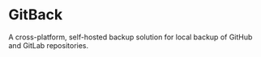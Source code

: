 # GitBack
A cross-platform, self-hosted backup solution for local backup of GitHub and GitLab repositories.
